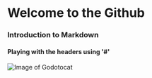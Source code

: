 # Welcome to the Github
### Introduction to Markdown






#### Playing with the headers using '#'



![Image of Godotocat](https://octodex.github.com/images/godotocat.png)






